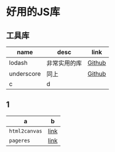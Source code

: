 # 好用的JS库

## 工具库

name|desc|link
---|---|---
lodash|非常实用的库| [Github](https://github.com/jashkenas/underscore) 
underscore|同上| [Github](https://github.com/lodash/lodash) 
c|d|


## 1

a|b
---|---
`html2canvas`|[link](https://github.com/niklasvh/html2canvas)
`pageres`|[link](https://github.com/sindresorhus/pageres)


 